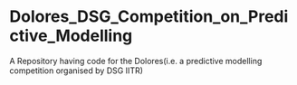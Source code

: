 # Dolores_DSG_Competition_on_Predictive_Modelling
A Repository having code for the Dolores(i.e. a predictive modelling competition organised by DSG IITR)
